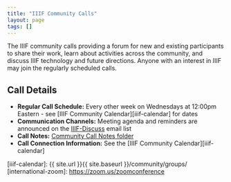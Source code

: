 ```yaml
---
title: "IIIF Community Calls"
layout: page
tags: []
---
```


The IIIF community calls providing a forum for new and existing participants to share their work, learn about activities across the community, and discuss IIIF technology and future directions. Anyone with an interest in IIIF may join the regularly scheduled calls.

## Call Details

  * **Regular Call Schedule:** Every other week on Wednesdays at 12:00pm Eastern - see [IIIF Community Calendar][iiif-calendar] for dates
  * **Communication Channels:** Meeting agenda and reminders are announced on the [IIIF-Discuss][iiif-discuss] email list
  * **Call Notes:** [Community Call Notes folder][comm-notes]
  * **Call Connection Information:** See the [IIIF Community Calendar][iiif-calendar] 



[iiif-discuss]: https://groups.google.com/forum/#!forum/iiif-discuss "IIIF-Discuss Forum"
[comm-notes]: https://drive.google.com/drive/u/0/folders/0B9EeoRu2zWerNkktNVp5bDhleE0
[zoom_link]: https://stanford.zoom.us/j/95368086973?pwd=b0ZqUnZ3aVp6bm5vemhCMEpJS2tMUT09
[iiif-calendar]: {{ site.url }}{{ site.baseurl }}/community/groups/
[international-zoom]: https://zoom.us/zoomconference

